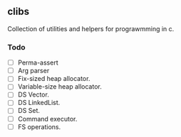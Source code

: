 ## clibs

Collection of utilities and helpers for prograwmming in c.


### Todo

- [ ] Perma-assert
- [ ] Arg parser
- [ ] Fix-sized heap allocator.
- [ ] Variable-size heap allocator.
- [ ] DS Vector.
- [ ] DS LinkedList.
- [ ] DS Set.
- [ ] Command executor.
- [ ] FS operations.
